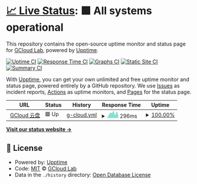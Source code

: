 # [📈 Live Status](https://gcloudlab.github.io/online-monitoring): <!--live status--> **🟩 All systems operational**

This repository contains the open-source uptime monitor and status page for [GCloud Lab](https://gcloudlab.github.io/online-monitoring), powered by [Upptime](https://github.com/upptime/upptime).

[![Uptime CI](https://github.com/gcloudlab/online-monitoring/workflows/Uptime%20CI/badge.svg)](https://github.com/gcloudlab/online-monitoring/actions?query=workflow%3A%22Uptime+CI%22)
[![Response Time CI](https://github.com/gcloudlab/online-monitoring/workflows/Response%20Time%20CI/badge.svg)](https://github.com/gcloudlab/online-monitoring/actions?query=workflow%3A%22Response+Time+CI%22)
[![Graphs CI](https://github.com/gcloudlab/online-monitoring/workflows/Graphs%20CI/badge.svg)](https://github.com/gcloudlab/online-monitoring/actions?query=workflow%3A%22Graphs+CI%22)
[![Static Site CI](https://github.com/gcloudlab/online-monitoring/workflows/Static%20Site%20CI/badge.svg)](https://github.com/gcloudlab/online-monitoring/actions?query=workflow%3A%22Static+Site+CI%22)
[![Summary CI](https://github.com/gcloudlab/online-monitoring/workflows/Summary%20CI/badge.svg)](https://github.com/gcloudlab/online-monitoring/actions?query=workflow%3A%22Summary+CI%22)

With [Upptime](https://upptime.js.org), you can get your own unlimited and free uptime monitor and status page, powered entirely by a GitHub repository. We use [Issues](https://github.com/gcloudlab/online-monitoring/issues) as incident reports, [Actions](https://github.com/gcloudlab/online-monitoring/actions) as uptime monitors, and [Pages](https://gcloudlab.github.io/online-monitoring) for the status page.

<!--start: status pages-->
<!-- This summary is generated by Upptime (https://github.com/upptime/upptime) -->
<!-- Do not edit this manually, your changes will be overwritten -->
<!-- prettier-ignore -->
| URL | Status | History | Response Time | Uptime |
| --- | ------ | ------- | ------------- | ------ |
| <img alt="" src="https://icons.duckduckgo.com/ip3/gcloud.website.ico" height="13"> [GCloud 云盘](https://gcloud.website) | 🟩 Up | [g-cloud.yml](https://github.com/gcloudlab/online-monitoring/commits/HEAD/history/g-cloud.yml) | <details><summary><img alt="Response time graph" src="./graphs/g-cloud/response-time-week.png" height="20"> 296ms</summary><br><a href="https://gcloudlab.github.io/online-monitoring/history/g-cloud"><img alt="Response time 293" src="https://img.shields.io/endpoint?url=https%3A%2F%2Fraw.githubusercontent.com%2Fgcloudlab%2Fonline-monitoring%2FHEAD%2Fapi%2Fg-cloud%2Fresponse-time.json"></a><br><a href="https://gcloudlab.github.io/online-monitoring/history/g-cloud"><img alt="24-hour response time 156" src="https://img.shields.io/endpoint?url=https%3A%2F%2Fraw.githubusercontent.com%2Fgcloudlab%2Fonline-monitoring%2FHEAD%2Fapi%2Fg-cloud%2Fresponse-time-day.json"></a><br><a href="https://gcloudlab.github.io/online-monitoring/history/g-cloud"><img alt="7-day response time 296" src="https://img.shields.io/endpoint?url=https%3A%2F%2Fraw.githubusercontent.com%2Fgcloudlab%2Fonline-monitoring%2FHEAD%2Fapi%2Fg-cloud%2Fresponse-time-week.json"></a><br><a href="https://gcloudlab.github.io/online-monitoring/history/g-cloud"><img alt="30-day response time 316" src="https://img.shields.io/endpoint?url=https%3A%2F%2Fraw.githubusercontent.com%2Fgcloudlab%2Fonline-monitoring%2FHEAD%2Fapi%2Fg-cloud%2Fresponse-time-month.json"></a><br><a href="https://gcloudlab.github.io/online-monitoring/history/g-cloud"><img alt="1-year response time 293" src="https://img.shields.io/endpoint?url=https%3A%2F%2Fraw.githubusercontent.com%2Fgcloudlab%2Fonline-monitoring%2FHEAD%2Fapi%2Fg-cloud%2Fresponse-time-year.json"></a></details> | <details><summary><a href="https://gcloudlab.github.io/online-monitoring/history/g-cloud">100.00%</a></summary><a href="https://gcloudlab.github.io/online-monitoring/history/g-cloud"><img alt="All-time uptime 100.00%" src="https://img.shields.io/endpoint?url=https%3A%2F%2Fraw.githubusercontent.com%2Fgcloudlab%2Fonline-monitoring%2FHEAD%2Fapi%2Fg-cloud%2Fuptime.json"></a><br><a href="https://gcloudlab.github.io/online-monitoring/history/g-cloud"><img alt="24-hour uptime 100.00%" src="https://img.shields.io/endpoint?url=https%3A%2F%2Fraw.githubusercontent.com%2Fgcloudlab%2Fonline-monitoring%2FHEAD%2Fapi%2Fg-cloud%2Fuptime-day.json"></a><br><a href="https://gcloudlab.github.io/online-monitoring/history/g-cloud"><img alt="7-day uptime 100.00%" src="https://img.shields.io/endpoint?url=https%3A%2F%2Fraw.githubusercontent.com%2Fgcloudlab%2Fonline-monitoring%2FHEAD%2Fapi%2Fg-cloud%2Fuptime-week.json"></a><br><a href="https://gcloudlab.github.io/online-monitoring/history/g-cloud"><img alt="30-day uptime 100.00%" src="https://img.shields.io/endpoint?url=https%3A%2F%2Fraw.githubusercontent.com%2Fgcloudlab%2Fonline-monitoring%2FHEAD%2Fapi%2Fg-cloud%2Fuptime-month.json"></a><br><a href="https://gcloudlab.github.io/online-monitoring/history/g-cloud"><img alt="1-year uptime 100.00%" src="https://img.shields.io/endpoint?url=https%3A%2F%2Fraw.githubusercontent.com%2Fgcloudlab%2Fonline-monitoring%2FHEAD%2Fapi%2Fg-cloud%2Fuptime-year.json"></a></details>

<!--end: status pages-->

[**Visit our status website →**](https://gcloudlab.github.io/online-monitoring)

## 📄 License

- Powered by: [Upptime](https://github.com/upptime/upptime)
- Code: [MIT](./LICENSE) © [GCloud Lab](https://gcloudlab.github.io/online-monitoring)
- Data in the `./history` directory: [Open Database License](https://opendatacommons.org/licenses/odbl/1-0/)

